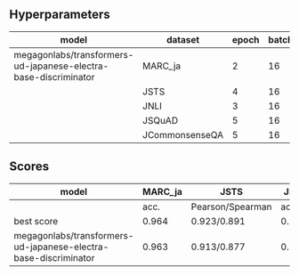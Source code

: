 ## Hyperparameters 

|model|dataset|epoch|batch_size|learning_rate|warmup_ratio|max_length|
|-------|-----|-----|----------|-------------|------------|----------|
|megagonlabs/transformers-ud-japanese-electra-base-discriminator|MARC_ja|2|16|3e-5|0.1|512|
||JSTS|4|16|3e-5|0.1|512|
||JNLI|3|16|3e-5|0.1|512|
||JSQuAD|5|16|3e-5|0.1|384|
||JCommonsenseQA|5|16|1e-4|0.1|64|

## Scores 

|model|MARC_ja|JSTS|JNLI|JSQuAD|JCommonsenseQA|
|-----|-------|----|----|------|--------------|
||acc.|Pearson/Spearman|acc.|EM/F1|acc.|
|best score|0.964|0.923/0.891|0.924|0.897/0.947|0.901|
|megagonlabs/transformers-ud-japanese-electra-base-discriminator|0.963|0.913/0.877|0.921|0.795/0.887|0.856|

